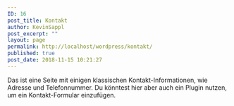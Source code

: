 ```yaml
---
ID: 16
post_title: Kontakt
author: KevinSappl
post_excerpt: ""
layout: page
permalink: http://localhost/wordpress/kontakt/
published: true
post_date: 2018-11-15 10:21:27
---
```

Das ist eine Seite mit einigen klassischen Kontakt-Informationen, wie Adresse und Telefonnummer. Du könntest hier aber auch ein Plugin nutzen, um ein Kontakt-Formular einzufügen.